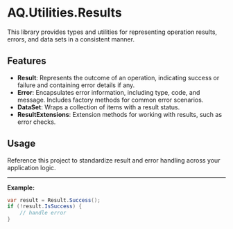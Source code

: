 # AQ.Utilities.Results

This library provides types and utilities for representing operation results, errors, and data sets in a consistent manner.

## Features
- **Result**: Represents the outcome of an operation, indicating success or failure and containing error details if any.
- **Error**: Encapsulates error information, including type, code, and message. Includes factory methods for common error scenarios.
- **DataSet<T>**: Wraps a collection of items with a result status.
- **ResultExtensions**: Extension methods for working with results, such as error checks.

## Usage
Reference this project to standardize result and error handling across your application logic.

---

**Example:**
```csharp
var result = Result.Success();
if (!result.IsSuccess) {
    // handle error
}
```
